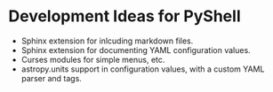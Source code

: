# Development Ideas for PyShell

- Sphinx extension for inlcuding markdown files.
- Sphinx extension for documenting YAML configuration values.
- Curses modules for simple menus, etc.
- astropy.units support in configuration values, with a custom YAML parser and tags.